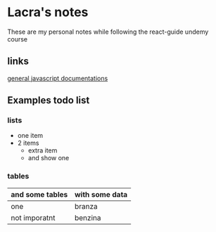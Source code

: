 # Lacra's notes

These are my personal notes while following the react-guide undemy course

## links

[general javascript documentations](https://academind.com/tutorials/)

## Examples todo list

### lists

- one item
- 2 items
  - extra item
  - and show one

### tables

| and some tables | with some data |
| --------------- | -------------- |
| one             | branza         |
| not imporatnt   | benzina        |
